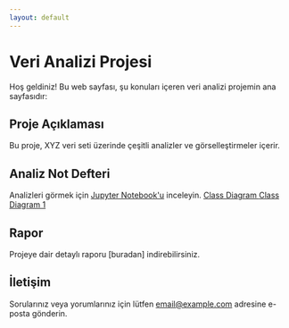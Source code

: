```yaml
---
layout: default
---
```


# Veri Analizi Projesi

Hoş geldiniz! Bu web sayfası, şu konuları içeren veri analizi projemin ana sayfasıdır:

## Proje Açıklaması

Bu proje, XYZ veri seti üzerinde çeşitli analizler ve görselleştirmeler içerir.

## Analiz Not Defteri

Analizleri görmek için [Jupyter Notebook'u]() inceleyin.
[Class Diagram ](proje1\explorerTrendyolNew.html)
[Class Diagram 1 ](explorerTrendyolNew.html)

## Rapor

Projeye dair detaylı raporu [buradan] indirebilirsiniz.

## İletişim

Sorularınız veya yorumlarınız için lütfen [email@example.com](mailto:email@example.com) adresine e-posta gönderin.

